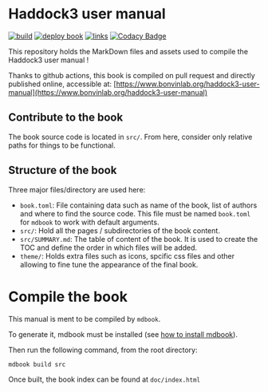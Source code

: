 # Haddock3 user manual

[![build](https://github.com/haddocking/haddock3-user-manual/actions/workflows/build.yml/badge.svg)](https://github.com/haddocking/haddock3-user-manual/actions/workflows/build.yml)
[![deploy book](https://github.com/haddocking/haddock3-user-manual/actions/workflows/mdbook.yml/badge.svg)](https://github.com/haddocking/haddock3-user-manual/actions/workflows/mdbook.yml)
[![links](https://github.com/haddocking/haddock3-user-manual/actions/workflows/link-checker.yml/badge.svg)](https://github.com/haddocking/haddock3-user-manual/actions/workflows/link-checker.yml)
[![Codacy Badge](https://app.codacy.com/project/badge/Grade/ec845bd05cbc4e499df24e70ebe6c6d9)](https://app.codacy.com/gh/haddocking/haddock3-user-manual/dashboard?utm_source=gh&utm_medium=referral&utm_content=&utm_campaign=Badge_grade)

This repository holds the MarkDown files and assets used to compile the Haddock3 user manual !

Thanks to github actions, this book is compiled on pull request and directly published online, accessible at: [https://www.bonvinlab.org/haddock3-user-manual](https://www.bonvinlab.org/haddock3-user-manual)

## Contribute to the book

The book source code is located in `src/`.
From here, consider only relative paths for things to be functional.

## Structure of the book

Three major files/directory are used here:

- `book.toml`: File containing data such as name of the book, list of authors and where to find the source code. This file must be named `book.toml` for `mdbook` to work with default arguments.
- `src/`: Hold all the pages / subdirectories of the book content.
- `src/SUMMARY.md`: The table of content of the book. It is used to create the TOC and define the order in which files will be added.
- `theme/`: Holds extra files such as icons, spcific css files and other allowing to fine tune the appearance of the final book.

# Compile the book

This manual is ment to be compiled by `mdbook`.

To generate it, mdbook must be installed (see [how to install mdbook](https://rust-lang.github.io/mdBook/index.html)).

Then run the following command, from the root directory:

```bash
mdbook build src
```

Once built, the book index can be found at `doc/index.html`


